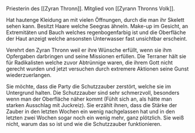 Priesterin des [[Zyran Thronn]].
Mitglied von [[Zyrann Thronns Volk]].

Hat hautenge Kleidung an mit vielen Öffnungen, durch die man ihr Skelett sehen kann.
Besitzt Haare welche Seegras ähneln.
Make-up im Gesicht, an Extremitäten und Bauch welches regenbogenfarbig ist und die Oberfläche der Haut anzeigt welche ansonsten Unterwasser fast unsichtbar erscheint.

Verehrt den Zyran Thronn weil er ihre Wünsche erfüllt, wenn sie ihm Opfergaben darbringen und seine Missionen erfüllen. Die Terraner hält sie für Radikalisten welche zuvor Abtrünnige waren, die ihrem Gott nicht gerecht wurden und jetzt versuchen durch extremere Aktionen seine Gunst wiederzuerlangen.

Sie möchte, dass die Party die Schutzzauber zerstört, welche sie im Untergrund halten. Die Schutzzauber sind sehr schmerzvoll, besonders wenn man der Oberfläche näher kommt (Fühlt sich an, als hätte man starken Ausschlag mit Juckreiz). Sie erzählt ihnen, dass die Stärke der Zauber in den letzten Wochen ein wenig nachgelassen hat und in den letzten zwei Wochen sogar noch ein wenig mehr, ganz plötzlich. Sie weiß nicht, warum das so ist und wie die Schutzzauber funktionieren.